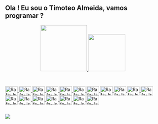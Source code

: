 ## Ola ! Eu sou o Timoteo Almeida, vamos programar ?
<div align="center">
  <a href="https://github.com/TimoteoAlmeida">
  <img height="150em" src="https://github-readme-stats.vercel.app/api?username=TimoteoAlmeida&show_icons=true&theme=dracula&include_all_commits=true&count_private=true"/>
  <img height="120em" src="https://github-readme-stats.vercel.app/api/top-langs/?username=TimoteoAlmeida&layout=compact&langs_count=7&theme=dracula"/>
</div>

##

<div style="display: inline_block"><br>
 <img align="center" alt="Rafa-Js" height="30" width="40" 
 <img src="https://cdn.jsdelivr.net/gh/devicons/devicon/icons/bash/bash-original.svg" />
 <img align="center" alt="Rafa-Js" height="30" width="40"    
 <img src="https://cdn.jsdelivr.net/gh/devicons/devicon/icons/c/c-original.svg" />
 <img align="center" alt="Rafa-Js" height="30" width="40"   
 <img src="https://cdn.jsdelivr.net/gh/devicons/devicon/icons/cplusplus/cplusplus-original.svg" />
 <img align="center" alt="Rafa-Js" height="30" width="40"   
 <img src="https://cdn.jsdelivr.net/gh/devicons/devicon/icons/embeddedc/embeddedc-original.svg" />
 <img align="center" alt="Rafa-Js" height="30" width="40"   
 <img src="https://cdn.jsdelivr.net/gh/devicons/devicon/icons/csharp/csharp-original.svg" /> 
 <img align="center" alt="Rafa-Js" height="30" width="40"   
 <img src="https://cdn.jsdelivr.net/gh/devicons/devicon/icons/gcc/gcc-original.svg" />
 <img align="center" alt="Rafa-Js" height="30" width="40"   
 <img src="https://cdn.jsdelivr.net/gh/devicons/devicon/icons/lua/lua-original-wordmark.svg" />
 <img align="center" alt="Rafa-Js" height="30" width="40"   
 <img src="https://cdn.jsdelivr.net/gh/devicons/devicon/icons/qt/qt-original.svg" />
 <img align="center" alt="Rafa-Js" height="30" width="40"   
 <img src="https://cdn.jsdelivr.net/gh/devicons/devicon/icons/rust/rust-plain.svg" />
 <img align="center" alt="Rafa-Js" height="30" width="40"   
 <img src="https://cdn.jsdelivr.net/gh/devicons/devicon/icons/php/php-original.svg" />
 <img align="center" alt="Rafa-Js" height="30" width="40"   
 <img src="https://cdn.jsdelivr.net/gh/devicons/devicon/icons/dart/dart-original.svg" />
 <img align="center" alt="Rafa-Js" height="30" width="40"   
 <img src="https://cdn.jsdelivr.net/gh/devicons/devicon/icons/flutter/flutter-original.svg" />
 <img align="center" alt="Rafa-Js" height="30" width="40"   
 <img src="https://cdn.jsdelivr.net/gh/devicons/devicon/icons/javascript/javascript-original.svg" />
 <img align="center" alt="Rafa-Js" height="30" width="40"   
 <img src="https://cdn.jsdelivr.net/gh/devicons/devicon/icons/julia/julia-original.svg" />
 <img align="center" alt="Rafa-Js" height="30" width="40"   
 <img src="https://cdn.jsdelivr.net/gh/devicons/devicon/icons/python/python-original.svg" />
 <img align="center" alt="Rafa-Js" height="30" width="40"   
 <img src="https://cdn.jsdelivr.net/gh/devicons/devicon/icons/linux/linux-original.svg" />
 <img align="center" alt="Rafa-Js" height="30" width="40"   
 <img src="https://cdn.jsdelivr.net/gh/devicons/devicon/icons/msdos/msdos-original.svg" />
 <img align="center" alt="Rafa-Js" height="30" width="40"   
 <img src="https://cdn.jsdelivr.net/gh/devicons/devicon/icons/oracle/oracle-original.svg" />
 </div>

## 
<div> 
 <a href="https://www.linkedin.com/in/timoteo-almeida-5680b25/" target="_blank"><img src="https://img.shields.io/badge/-LinkedIn-%230077B5?style=for-the-badge&logo=linkedin&logoColor=white" target="_blank"></a> 
</div>  
